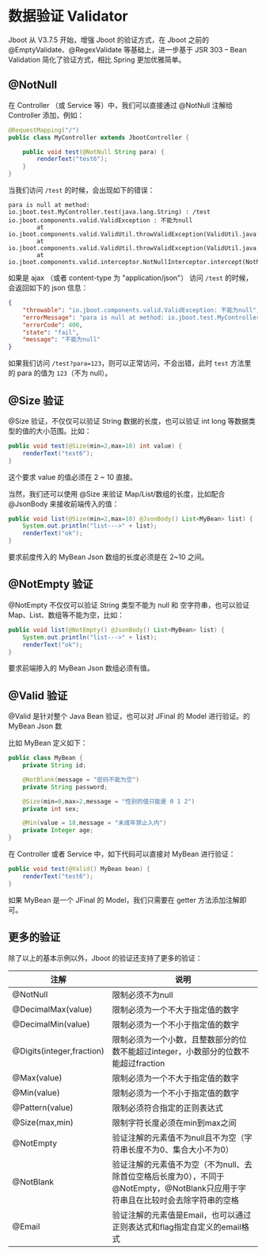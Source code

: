 # 数据验证 Validator 

Jboot 从 V3.7.5 开始，增强 Jboot  的验证方式，在 Jboot 之前的 @EmptyValidate、@RegexValidate 等基础上，进一步基于 JSR 303 – Bean Validation 简化了验证方式，相比 Spring 更加优雅简单。


## @NotNull

在 Controller （或 Service 等）中，我们可以直接通过 @NotNull 注解给 Controller 添加，例如：

```java
@RequestMapping("/")
public class MyController extends JbootController {

    public void test(@NotNull String para) {
        renderText("test6");
    }
}
```

当我们访问 `/test` 的时候，会出现如下的错误：

```
para is null at method: io.jboot.test.MyController.test(java.lang.String) : /test
io.jboot.components.valid.ValidException : 不能为null
        at io.jboot.components.valid.ValidUtil.throwValidException(ValidUtil.java:59)
        at io.jboot.components.valid.ValidUtil.throwValidException(ValidUtil.java:50)
        at io.jboot.components.valid.interceptor.NotNullInterceptor.intercept(NotNullInterceptor.java:36)
```

如果是 ajax （或者 content-type 为 "application/json"） 访问 `/test` 的时候，会返回如下的 json 信息：

```json
{
    "throwable": "io.jboot.components.valid.ValidException: 不能为null",
    "errorMessage": "para is null at method: io.jboot.test.MyController.test(java.lang.String)",
    "errorCode": 400,
    "state": "fail",
    "message": "不能为null"
}
```

如果我们访问 `/test?para=123`，则可以正常访问，不会出错，此时 `test` 方法里的 para 的值为 `123`（不为 null）。

## @Size 验证

@Size 验证，不仅仅可以验证 String 数据的长度，也可以验证 int long 等数据类型的值的大小范围。比如：

```java
public void test(@Size(min=2,max=10) int value) {
    renderText("test6");
}
```

这个要求 value 的值必须在 2 ~ 10 直接。


当然，我们还可以使用 @Size 来验证 Map/List/数组的长度，比如配合 @JsonBody 来接收前端传入的值：

```java
public void list(@Size(min=2,max=10) @JsonBody() List<MyBean> list) {        
    System.out.println("list--->" + list);        
    renderText("ok");
}
```

要求前度传入的 MyBean Json 数组的长度必须是在 2~10 之间。

## @NotEmpty 验证

@NotEmpty 不仅仅可以验证 String 类型不能为 null 和 空字符串，也可以验证 Map、List、数组等不能为空，比如：

```java
public void list(@NotEmpty() @JsonBody() List<MyBean> list) {        
    System.out.println("list--->" + list);        
    renderText("ok");
}
```

要求前端掺入的 MyBean Json 数组必须有值。

## @Valid 验证
@Valid 是针对整个 Java Bean 验证，也可以对 JFinal 的 Model 进行验证。的 MyBean Json 数

比如 MyBean 定义如下：

```java
public class MyBean {
    private String id;

    @NotBlank(message = "密码不能为空")
    private String password;

    @Size(min=0,max=2,message = "性别的值只能是 0 1 2")
    private int sex;

    @Min(value = 18,message = "未成年禁止入内")  
    private Integer age; 
}
```

在 Controller 或者 Service 中，如下代码可以直接对 MyBean 进行验证：

```java
public void test(@Valid() MyBean bean) {
    renderText("test6");
}
```

如果 MyBean 是一个 JFinal 的 Model，我们只需要在 getter 方法添加注解即可。

## 更多的验证
除了以上的基本示例以外，Jboot 的验证还支持了更多的验证：

| 注解   | 说明  |
|  ----  | ----  |
| @NotNull  | 	限制必须不为null |
| @DecimalMax(value)  | 	限制必须为一个不大于指定值的数字 |
| @DecimalMin(value)  | 	限制必须为一个不小于指定值的数字 |
| @Digits(integer,fraction)	  | 限制必须为一个小数，且整数部分的位数不能超过integer，小数部分的位数不能超过fraction |
| @Max(value)	  | 限制必须为一个不大于指定值的数字 |
| @Min(value)	  | 限制必须为一个不小于指定值的数字 |
| @Pattern(value)  | 	限制必须符合指定的正则表达式 |
| @Size(max,min)  | 	限制字符长度必须在min到max之间 |
| @NotEmpty  | 	验证注解的元素值不为null且不为空（字符串长度不为0、集合大小不为0） |
| @NotBlank	  | 验证注解的元素值不为空（不为null、去除首位空格后长度为0），不同于@NotEmpty，@NotBlank只应用于字符串且在比较时会去除字符串的空格 |
| @Email  | 	验证注解的元素值是Email，也可以通过正则表达式和flag指定自定义的email格式 |
